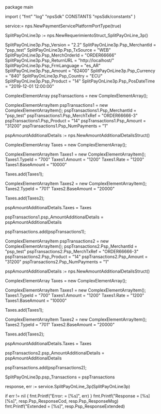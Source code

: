package main

import (
        "fmt"
        "log"
        "npsSdk"
        CONSTANTS "npsSdk/constants"
)

service:= nps.NewPaymentServicePlatformPortType(true)

SplitPayOnLine3p := nps.NewRequerimientoStruct_SplitPayOnLine_3p()

SplitPayOnLine3p.Psp_Version = "2.2"
SplitPayOnLine3p.Psp_MerchantId = "psp_test"
SplitPayOnLine3p.Psp_TxSource = "WEB"
SplitPayOnLine3p.Psp_MerchOrderId = "ORDER66666"
SplitPayOnLine3p.Psp_ReturnURL = "http://localhost/"
SplitPayOnLine3p.Psp_FrmLanguage = "es_AR"
SplitPayOnLine3p.Psp_Amount = "62400"
SplitPayOnLine3p.Psp_Currency = "840"
SplitPayOnLine3p.Psp_Country = "ECU"
SplitPayOnLine3p.Psp_Product = "14"
SplitPayOnLine3p.Psp_PosDateTime = "2019-12-01 12:00:00"

ComplexElementArray pspTransactions = new ComplexElementArray();

ComplexElementArrayItem pspTransactions1 = new ComplexElementArrayItem();
pspTransactions1.Psp_MerchantId = "psp_test"
pspTransactions1.Psp_MerchTxRef = "ORDER66666-3"
pspTransactions1.Psp_Product = "14"
pspTransactions1.Psp_Amount = "31200"
pspTransactions1.Psp_NumPayments = "1"

pspAmountAdditionalDetails := nps.NewAmountAdditionalDetailsStruct()

ComplexElementArray Taxes = new ComplexElementArray();

ComplexElementArrayItem Taxes1 = new ComplexElementArrayItem();
Taxes1.TypeId = "700"
Taxes1.Amount = "1200"
Taxes1.Rate = "1200"
Taxes1.BaseAmount = "10000"

Taxes.add(Taxes1);

ComplexElementArrayItem Taxes2 = new ComplexElementArrayItem();
Taxes2.TypeId = "701"
Taxes2.BaseAmount = "20000"

Taxes.add(Taxes2);

pspAmountAdditionalDetails.Taxes = Taxes

pspTransactions1.psp_AmountAdditionalDetails = pspAmountAdditionalDetails

pspTransactions.add(pspTransactions1);

ComplexElementArrayItem pspTransactions2 = new ComplexElementArrayItem();
pspTransactions2.Psp_MerchantId = "psp_test"
pspTransactions2.Psp_MerchTxRef = "ORDER66666-3"
pspTransactions2.Psp_Product = "14"
pspTransactions2.Psp_Amount = "31200"
pspTransactions2.Psp_NumPayments = "1"

pspAmountAdditionalDetails := nps.NewAmountAdditionalDetailsStruct()

ComplexElementArray Taxes = new ComplexElementArray();

ComplexElementArrayItem Taxes1 = new ComplexElementArrayItem();
Taxes1.TypeId = "700"
Taxes1.Amount = "1200"
Taxes1.Rate = "1200"
Taxes1.BaseAmount = "10000"

Taxes.add(Taxes1);

ComplexElementArrayItem Taxes2 = new ComplexElementArrayItem();
Taxes2.TypeId = "701"
Taxes2.BaseAmount = "20000"

Taxes.add(Taxes2);

pspAmountAdditionalDetails.Taxes = Taxes

pspTransactions2.psp_AmountAdditionalDetails = pspAmountAdditionalDetails

pspTransactions.add(pspTransactions2);

SplitPayOnLine3p.psp_Transactions = pspTransactions

response, err := service.SplitPayOnLine_3p(SplitPayOnLine3p)

if err != nil {
    fmt.Printf("Error: = [%s]", err)
}
fmt.Printf("Response = [%s] [%s]", resp.Psp_ResponseCod, resp.Psp_ResponseMsg)
fmt.Printf("Extended = [%s]", resp.Psp_ResponseExtended)



